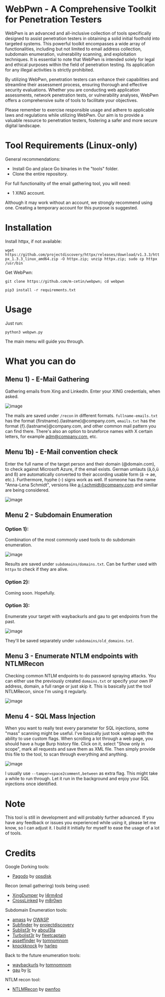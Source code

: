 # WebPwn - A Comprehensive Toolkit for Penetration Testers

WebPwn is an advanced and all-inclusive collection of tools specifically designed to assist penetration testers in obtaining a solid initial foothold into targeted systems. This powerful toolkit encompasses a wide array of functionalities, including but not limited to email address collection, subdomain enumeration, vulnerability scanning, and exploitation techniques. It is essential to note that WebPwn is intended solely for legal and ethical purposes within the field of penetration testing. Its application for any illegal activities is strictly prohibited.

By utilizing WebPwn, penetration testers can enhance their capabilities and streamline their assessment process, ensuring thorough and effective security evaluations. Whether you are conducting web application assessments, network penetration tests, or vulnerability analyses, WebPwn offers a comprehensive suite of tools to facilitate your objectives.

Please remember to exercise responsible usage and adhere to applicable laws and regulations while utilizing WebPwn. Our aim is to provide a valuable resource to penetration testers, fostering a safer and more secure digital landscape.

# Tool Requirements (Linux-only)

General recommendations:

+ Install Go and place Go binaries in the "tools" folder.
+ Clone the entire repository.

For full functionality of the email gathering tool, you will need:

+ 1 XING account.

Although it may work without an account, we strongly recommend using one. Creating a temporary account for this purpose is suggested.

# Installation

Install httpx, if not available:

```wget https://github.com/projectdiscovery/httpx/releases/download/v1.3.3/httpx_1.3.3_linux_amd64.zip -O httpx.zip; unzip httpx.zip; sudo cp httpx /usr/bin```

Get WebPwn:

```git clone https://github.com/m-cetin/webpwn; cd webpwn```

```pip3 install -r requirements.txt```

# Usage

Just run:

`python3 webpwn.py`

The main menu will guide you through.

# What you can do

## Menu 1) - E-Mail Gathering
Gathering emails from Xing and LinkedIn. Enter your XING credentials, when asked. 

![image](https://github.com/m-cetin/webpwn/assets/102237861/bbef7ae8-56ce-4254-a96b-b1d2e5742454)

The mails are saved under `/recon` in different formats. `fullname-emails.txt` has the format {firstname}.{lastname}@company.com, `emails.txt` has the format {f}.{lastname}@company.com, and other common mail pattern you can find there. There's also an option to bruteforce names with X certain letters, for example adm@company.com, etc.

## Menu 1b) - E-Mail convention check
Enter the full name of the target person and their domain (@domain.com), to check against Microsoft Azure, if the email exists. German umlauts (ä,ö,ü and ß) are automatically converted to their according usable form (ä -> ae, etc.). Furthermore, hyphe (-) signs work as well. If someone has the name "Anna-Lena Schmidt", versions like a-l.schmidt@company.com and similiar are being considered. 

![image](https://github.com/m-cetin/webpwn/assets/102237861/4db52e31-225c-4b14-8bbb-ae8640e9685b)

## Menu 2 - Subdomain Enumeration

### Option 1): 
Combination of the most commonly used tools to do subdomain enumeration.

![image](https://github.com/m-cetin/webpwn/assets/102237861/9b202680-f761-4c7e-a73b-42faba813400)

Results are saved under `subdomains/domains.txt`. Can be further used with `httpx` to check if they are alive.

### Option 2): 
Coming soon. Hopefully. 

### Option 3): 
Enumerate your target with waybackurls and gau to get endpoints from the past. 

![image](https://github.com/m-cetin/webpwn/assets/102237861/447cb472-69a7-4b05-bea9-90f2c1b40e12)

They'll be saved separately under `subdomains/old_domains.txt`. 

## Menu 3 - Enumerate NTLM endpoints with NTLMRecon
Checking common NTLM endpoints to do password spraying attacks. You can either use the previously created `domains.txt` or specify your own IP address, domain, a full range or just skip it. This is basically just the tool NTLMRecon, since I'm using it regularly.

![image](https://github.com/m-cetin/webpwn/assets/102237861/c853648c-56d3-4697-b6dc-6a191108c2ac)

## Menu 4 - SQL Mass Injection
When you want to really test every parameter for SQL injections, some "mass" scanning might be useful. I've basically just took sqlmap with the ability to use custom flags. When scrolling a lot through a web page, you should have a huge Burp history file. Click on it, select "Show only in scope", mark all requests and save them as XML file. Then simply provide this file to the tool, to scan through everything and anything.

![image](https://github.com/m-cetin/webpwn/assets/102237861/783429be-7884-4653-a00b-93117e127e36)

I usually use `--tamper=space2comment,between` as extra flag. This might take a while to run through. Let it run in the background and enjoy your SQL injections once identified.

# Note
This tool is still in development and will probably further advanced. If you have any feedback or issues you experienced while using it, please let me know, so I can adjust it. I build it initially for myself to ease the usage of a lot of tools. 

# Credits
Google Dorking tools:
- [Pagodo](https://github.com/opsdisk/pagodo) by [opsdisk](https://github.com/opsdisk)

Recon (email gathering) tools being used:
- [XingDumper](https://github.com/l4rm4nd/XingDumper) by [l4rm4nd](https://github.com/l4rm4nd)
- [CrossLinked](https://github.com/m8r0wn/CrossLinked) by [m8r0wn](https://github.com/m8r0wn)

Subdomain Enumeration tools:
- [amass](https://github.com/OWASP/Amass) by [OWASP](https://github.com/OWASP)
- [Subfinder](https://github.com/projectdiscovery/subfinder) by [projectdiscovery](https://github.com/projectdiscovery)
- [Sublist3r](https://github.com/aboul3la/Sublist3r) by [aboul3la](https://github.com/aboul3la)
- [Turbolist3r](https://github.com/fleetcaptain/Turbolist3r) by [fleetcaptain](https://github.com/fleetcaptain)
- [assetfinder](https://github.com/tomnomnom/assetfinder) by [tomnomnom](https://github.com/tomnomnom)
- [knockknock](https://github.com/harleo/knockknock) by [harleo](https://github.com/harleo)

Back to the future enumeration tools:
- [waybackurls](https://github.com/tomnomnom/waybackurls) by [tomnomnom](https://github.com/tomnomnom)
- [gau](https://github.com/lc/gau) by [lc](https://github.com/lc)

NTLM recon tool:
- [NTLMRecon](https://github.com/pwnfoo/NTLMRecon) by [pwnfoo](https://github.com/pwnfoo)
